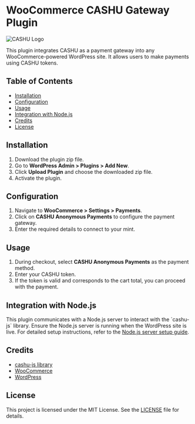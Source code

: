 # WooCommerce CASHU Gateway Plugin

![CASHU Logo](assets/plugin-logo.png)

This plugin integrates CASHU as a payment gateway into any WooCommerce-powered WordPress site. It allows users to make payments using CASHU tokens.

## Table of Contents

- [Installation](#installation)
- [Configuration](#configuration)
- [Usage](#usage)
- [Integration with Node.js](#integration-with-nodejs)
- [Credits](#credits)
- [License](#license)

## Installation

1. Download the plugin zip file.
2. Go to **WordPress Admin > Plugins > Add New**.
3. Click **Upload Plugin** and choose the downloaded zip file.
4. Activate the plugin.

## Configuration

1. Navigate to **WooCommerce > Settings > Payments**.
2. Click on **CASHU Anonymous Payments** to configure the payment gateway.
3. Enter the required details to connect to your mint.

## Usage

1. During checkout, select **CASHU Anonymous Payments** as the payment method.
2. Enter your CASHU token.
3. If the token is valid and corresponds to the cart total, you can proceed with the payment.

## Integration with Node.js

This plugin communicates with a Node.js server to interact with the \`cashu-js\` library. Ensure the Node.js server is running when the WordPress site is live. For detailed setup instructions, refer to the [Node.js server setup guide](path_to_nodejs_setup_guide.md).

## Credits

- [cashu-js library](https://github.com/cashubtc/cashu-js)
- [WooCommerce](https://woocommerce.com/)
- [WordPress](https://wordpress.org/)

## License

This project is licensed under the MIT License. See the [LICENSE](LICENSE) file for details.
